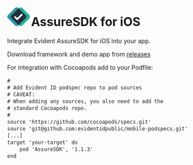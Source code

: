 # ![Evident logo](res/evident-logo_56x44.png)AssureSDK for iOS
Integrate Evident AssureSDK for iOS into your app.

Download framework and demo app from [releases](https://github.com/evidentidpublic/mobile-AssureSDK-iOS/releases)

For integration with Cocoapods add to your Podfile:

```
#
# Add Evident ID podspec repo to pod sources
# CAVEAT: 
# When adding any sources, you also need to add the 
# standard Cocoapods repo.
#
source 'https://github.com/cocoapods/specs.git'
source 'git@github.com:evidentidpublic/mobile-podspecs.git'
[...]
target 'your-target' do
	pod 'AssureSDK', '1.1.3'
end

``` 


